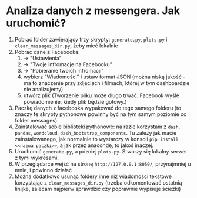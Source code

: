 # Analiza danych z messengera. Jak uruchomić?

1. Pobrać folder zawierający trzy skrypty: `generate.py`, `plots.py` i `clear_messages_dir.py`, żeby mieć lokalnie
2. Pobrać dane z Facebooka:
    1. -> "Ustawienia"
    2. -> "Twoje infromacje na Facebooku"
    3. -> "Pobieranie twoich infromacji"
    4. wybierz "Wiadomości" i ustaw format JSON (można niską jakość - ma to znaczenie przy zdjęciach i filmach, której w tym dashboardzie nie analizujemy)
    5. utwórz plik (Tworzenie pliku może długo trwać. Facebook wyśle powiadomienie, kiedy plik będzie gotowy.)
3. Paczkę danych z facebooka wypakować do tego samego folderu (to znaczy te skrypty pythonowe powinny być na tym samym poziomie co folder messages)
4. Zainstalować sobie biblioteki pythonowe: na razie korzystam z `dash`, `pandas`, `wordcloud`, `dash_bootstrap_components`. Tu zależy jak macie zainstalowanego, jak normalnie to wystarczy w konsoli `pip install <<nazwa paczki>>`, a jak przez anacondę, to jakoś inaczej.
5. Uruchomić `generate.py`, a pózniej `plots.py`. Stworzy się lokalny serwer z tymi wykresami.
6. W przeglądarce wejść na stronę `http://127.0.0.1:8050/`, przynajmniej u mnie, i powinno działać
7. Można dodatkowo usunąć foldery inne niż wiadomości tekstowe korzystając z `clear_messages_dir.py` (trzeba odkomentować ostatnią linijke, zalecam najpierw sprawdzić czy poprawnie wypisuje ścieżki)
